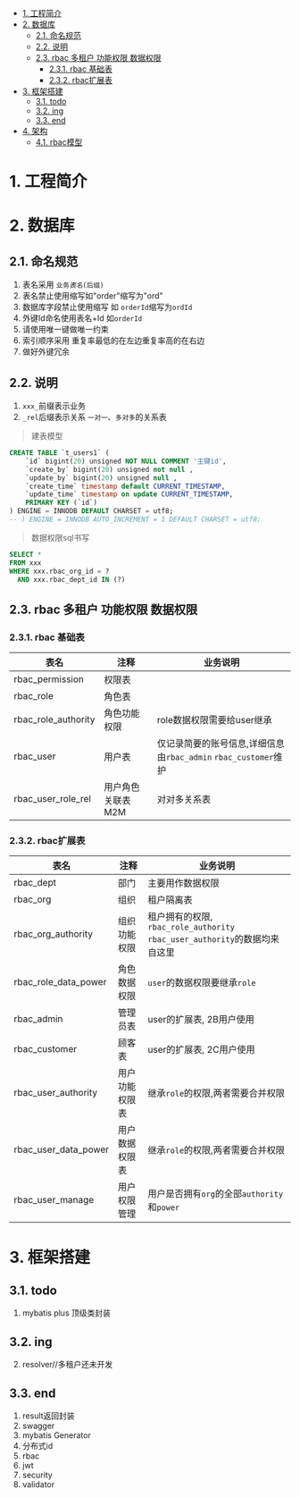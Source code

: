 
<!-- TOC -->

- [1. 工程简介](#1-工程简介)
- [2. 数据库](#2-数据库)
   - [2.1. 命名规范](#21-命名规范)
   - [2.2. 说明](#22-说明)
   - [2.3. rbac 多租户 功能权限 数据权限](#23-rbac-多租户-功能权限-数据权限)
      - [2.3.1. rbac 基础表](#231-rbac-基础表)
      - [2.3.2. rbac扩展表](#232-rbac扩展表)
- [3. 框架搭建](#3-框架搭建)
   - [3.1. todo](#31-todo)
   - [3.2. ing](#32-ing)
   - [3.3. end](#33-end)
- [4. 架构](#4-架构)
   - [4.1. rbac模型](#41-rbac模型)

<!-- /TOC -->

# 1. 工程简介

# 2. 数据库


## 2.1. 命名规范
1. 表名采用 ``业务``_``表名``_``(后缀)``
2. 表名禁止使用缩写如"order"缩写为"ord"
3. 数据库字段禁止使用缩写 如 ```orderId```缩写为```ordId```
4. 外键Id命名使用表名+Id 如```orderId```
5. 请使用唯一键做唯一约束
6. 索引顺序采用 重复率最低的在左边重复率高的在右边
7. 做好外键冗余


## 2.2. 说明

1. ``xxx_``前缀表示业务
2. ``_rel``后缀表示关系 ``一对一``、``多对多``的关系表


> 建表模型
```sql
CREATE TABLE `t_users1` (
    `id` bigint(20) unsigned NOT NULL COMMENT '主键id',
    `create_by` bigint(20) unsigned not null ,
    `update_by` bigint(20) unsigned null ,
    `create_time` timestamp default CURRENT_TIMESTAMP,
    `update_time` timestamp on update CURRENT_TIMESTAMP,
    PRIMARY KEY (`id`)
) ENGINE = INNODB DEFAULT CHARSET = utf8;
-- ) ENGINE = INNODB AUTO_INCREMENT = 1 DEFAULT CHARSET = utf8;
```

> 数据权限sql书写
```sql
SELECT *
FROM xxx
WHERE xxx.rbac_org_id = ?
  AND xxx.rbac_dept_id IN (?)
```




## 2.3. rbac 多租户 功能权限 数据权限

### 2.3.1. rbac 基础表

| 表名                | 注释               | 业务说明                                                            |
| ------------------- | ------------------ | ------------------------------------------------------------------- |
| rbac_permission     | 权限表             |
| rbac_role           | 角色表             |
| rbac_role_authority | 角色功能权限       | role数据权限需要给user继承                                          |
| rbac_user           | 用户表             | 仅记录简要的账号信息,详细信息由``rbac_admin`` ``rbac_customer``维护 |
| rbac_user_role_rel  | 用户角色关联表 M2M | 对对多关系表                                                        |

### 2.3.2. rbac扩展表
| 表名                 | 注释           | 业务说明                                                                        |
| -------------------- | -------------- | ------------------------------------------------------------------------------- |
| rbac_dept            | 部门           | 主要用作数据权限                                                                |
| rbac_org             | 组织           | 租户隔离表                                                                      |
| rbac_org_authority   | 组织功能权限   | 租户拥有的权限, ``rbac_role_authority`` ``rbac_user_authority``的数据均来自这里 |
| rbac_role_data_power | 角色数据权限   | ``user``的数据权限要继承``role``                                                |
| rbac_admin           | 管理员表       | user的扩展表, 2B用户使用                                                        |
| rbac_customer        | 顾客表         | user的扩展表, 2C用户使用                                                        |
| rbac_user_authority  | 用户功能权限表 | 继承``role``的权限,两者需要合并权限                                             |
| rbac_user_data_power | 用户数据权限表 | 继承``role``的权限,两者需要合并权限                                             |
| rbac_user_manage     | 用户权限管理   | 用户是否拥有``org``的全部``authority``和``power``                               |




# 3. 框架搭建
## 3.1. todo

1. mybatis plus 顶级类封装

## 3.2. ing

2. resolver//多租户还未开发

## 3.3. end
1. result返回封装
2. swagger
3. mybatis Generator
4. 分布式id
5. rbac
6. jwt
7. security
8. validator

